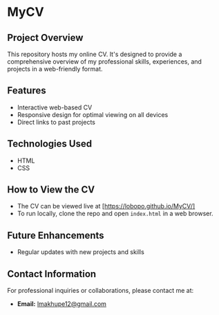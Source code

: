 # MyCV

## Project Overview
This repository hosts my online CV. It's designed to provide a comprehensive overview of my professional skills, experiences, and projects in a web-friendly format.

## Features
- Interactive web-based CV
- Responsive design for optimal viewing on all devices
- Direct links to past projects 

## Technologies Used
- HTML
- CSS

## How to View the CV
- The CV can be viewed live at [https://lobopo.github.io/MyCV/]
- To run locally, clone the repo and open `index.html` in a web browser.

## Future Enhancements
- Regular updates with new projects and skills

## Contact Information
For professional inquiries or collaborations, please contact me at:
- **Email:** lmakhupe12@gmail.com

